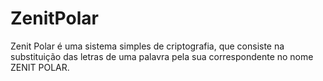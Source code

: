 # ZenitPolar

Zenit Polar é uma sistema simples de criptografia, que consiste na substituição das letras de uma palavra pela sua correspondente no nome ZENIT POLAR.
